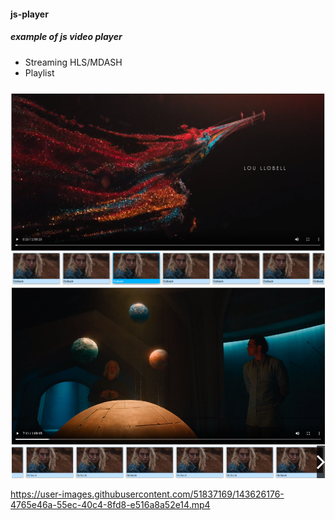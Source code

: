 #### js-player
##### example of js video player
 - Streaming HLS/MDASH
 - Playlist

##### 
<div align="center" width="90%">
  <img src="./img/example.png?raw=true" alt="js-player">
  <img src="./img/example2.png?raw=true" alt="js-player">
</div>

https://user-images.githubusercontent.com/51837169/143626176-4765e46a-55ec-40c4-8fd8-e516a8a52e14.mp4
